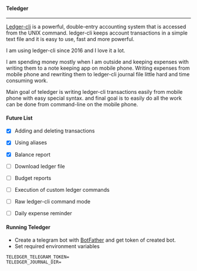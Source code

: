 #### Teledger

----

[Ledger-cli](https://www.ledger-cli.org/) is a powerful, double-entry accounting system that is accessed from the UNIX command. 
ledger-cli keeps account transactions in a simple text file and it is easy to use, fast and more powerful.

I am using ledger-cli since 2016 and I love it a lot. 

I am spending money mostly when I am outside and keeping expenses with writing them to a note keeping app on mobile phone.
Writing expenses from mobile phone and rewriting them to ledger-cli journal file little hard and time consuming work.

Main goal of teledger is writing ledger-cli transactions easily from mobile phone with easy special syntax.
and final goal is to easily do all the work can be done from command-line on the mobile phone.

#### Future List

- [x] Adding and deleting transactions
- [x] Using aliases
- [x] Balance report
- [ ] Download ledger file
- [ ] Budget reports
- [ ] Execution of custom ledger commands
- [ ] Raw ledger-cli command mode
- [ ] Daily expense reminder


#### Running Teledger

- Create a telegram bot with [BotFather](http://t.me/BotFather) and get token of created bot.
- Set required environment variables
```
TELEDGER_TELEGRAM_TOKEN=
TELEDGER_JOURNAL_DIR=
```